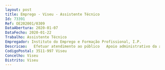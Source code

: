 ```yaml
--- 
layout: post
title: Emprego - Viseu - Assistente Técnico
Id: 73391
Ref: OE202001/0309
DataAbertura: 2020-01-07
DataFecho: 2020-01-22
Trabalho: Assistente Técnico
Empregador: Instituto do Emprego e Formação Profissional, I.P.
Descricao:   Efetuar atendimento ao público   Apoio administrativo da atividade associada à realização de ações de formaçãoprofissional   Proceder ao registo de entrada de toda a correspondência recebida e expedidado Centro   Proceder à elaboração de notas de serviço, ofícios, circulares ou outrosdocumentos, bem como assegurar a sua expedição   Organizar e gestão do arquivo geral do Centro  Efetuar documentos de trabalhos em formato Word  Excel, e restantesprogramas do OFFICE   Efetuar atendimento telefónico   De uma forma geral, assegurar o serviço da secretaria do Centro.
CodigoPostal: 3511-997 Viseu
Concelho: Viseu
Distrito: Viseu
--- 
```

